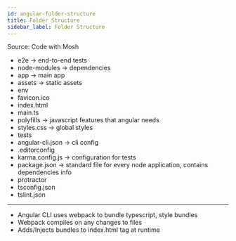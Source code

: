 ```yaml
---
id: angular-folder-structure
title: Folder Structure
sidebar_label: Folder Structure
---
```


Source: Code with Mosh

- e2e &rarr; end-to-end tests
- node-modules &rarr; dependencies
- app &rarr; main app
- assets &rarr; static assets
- env
- favicon.ico
- index.html
- main.ts
- polyfills &rarr; javascript features that angular needs
- styles.css &rarr; global styles
- tests
- angular-cli.json &rarr; cli config
- .editorconfig
- karma.config.js &rarr; configuration for tests
- package.json &rarr; standard file for every node application, contains dependencies info
- protractor
- tsconfig.json
- tslint.json

---

- Angular CLI uses webpack to bundle typescript, style bundles
- Webpack compiles on any changes to files
- Adds/Injects bundles to index.html <scripts> tag at runtime
